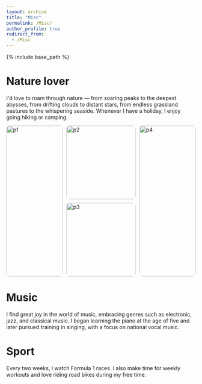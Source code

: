 ```yaml
---
layout: archive
title: "Misc"
permalink: /Misc/
author_profile: true
redirect_from:
  - /Misc
---
```


{% include base_path %}

Nature lover
======
I'd love to roam through nature — from soaring peaks to the deepest abysses, from drifting clouds to distant stars, from endless grassland pastures to the whispering seaside. Whenever I have a holiday, I enjoy going hiking or camping.
<div class="container">
  <!-- 左侧竖版 -->
  <div class="vertical">
    <img src="/image/t1.jpg" alt="p1">
  </div>
  
  <!-- 中间横版容器 -->
  <div class="horizontal-group">
    <div class="horizontal">
      <img src="/image/t2.jpg" alt="p2">
    </div>
    <div class="horizontal">
      <img src="horizontal2.jpg" alt="p3">
    </div>
  </div>
  
  <!-- 右侧竖版 -->
  <div class="vertical">
    <img src="/image/t3.jpg" alt="p4">
  </div>
</div>

<style>
.container {
  display: flex;
  gap: 10px; /* 图片间距 */
  height: 400px; /* 根据实际需要调整 */
}

.vertical {
  flex: 1; /* 等分剩余空间 */
  min-width: 150px; /* 最小宽度 */
}

.horizontal-group {
  flex: 2; /* 占据双倍空间 */
  display: flex;
  flex-direction: column;
  gap: 10px;
}

.horizontal {
  flex: 1;
}

img {
  width: 100%;
  height: 100%;
  object-fit: cover; /* 保持图片比例 */
  border-radius: 8px; /* 可选圆角 */
}
</style>

Music
======
I find great joy in the world of music, embracing genres such as electronic, jazz, and classical music. I began learning the piano at the age of five and later pursued training in singing, with a focus on national vocal music.

Sport
======
Every two weeks, I watch Formula 1 races. I also make time for weekly workouts and love riding road bikes during my free time.
